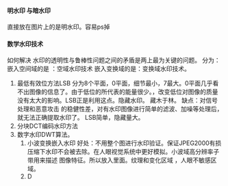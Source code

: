 ﻿#### 明水印 与暗水印
直接放在图片上的是明水印。容易ps掉
#### 数学水印技术
如何解决 水印的透明性与鲁棒性问题之间的矛盾是两上最为关键的问题。
分为：
嵌入空间域的是 ：空域水印技术
嵌入变换域的是：变换域水印技术。

1. 最低有效位方法LSB
分为8个平面，0平面，细节最小，7最大。0平面几乎看不出图像的信息了。由于低位的所代表的能量很少。，改变低位对图像的质量没有太大的影响。LSB正是利用这点。隐藏水印。
藏木于林。
缺点：对信号处理和恶意攻击 的稳健性差，对有水印图像进行简单的滤波、加噪等处理后，就无法正确提取水印了。
LSB简单，隐藏量大。
2. 分块DCT编码水印方法
3. 数字水印DWT算法。
	1. 小波变换嵌入水印
	好处：不用整个图进行水印验证。保证JPEG2000有损压缩下水印不会被去除。在人眼视觉系统中更好模拟。小波域高分辨率子带用来描述 图像特征。所以放入里面。纹理和变化区域 ，人眼不敏感区域。
	2. D
